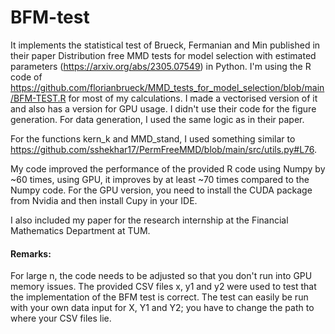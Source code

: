 # BFM-test

It implements the statistical test of Brueck, Fermanian and Min published in their paper Distribution free MMD tests for model selection with estimated parameters (https://arxiv.org/abs/2305.07549) in Python. 
I'm using the R code of https://github.com/florianbrueck/MMD_tests_for_model_selection/blob/main/BFM-TEST.R for most of my calculations. I made a vectorised version of it and also has a version for GPU usage. I didn't use their code for the figure generation. For data generation, I used the same logic as in their paper.

For the functions kern_k and MMD_stand, I used something similar to https://github.com/sshekhar17/PermFreeMMD/blob/main/src/utils.py#L76.

My code improved the performance of the provided R code using Numpy by ~60 times, using GPU, it improves by at least ~70 times compared to the Numpy code. 
For the GPU version, you need to install the CUDA package from Nvidia and then install Cupy in your IDE.

I also included my paper for the research internship at the Financial Mathematics Department at TUM.







#### Remarks:
For large n, the code needs to be adjusted so that you don't run into GPU memory issues.
The provided CSV files x, y1 and y2 were used to test that the implementation of the BFM test is correct.
The test can easily be run with your own data input for X, Y1 and Y2; you have to change the path to where your CSV files lie.
